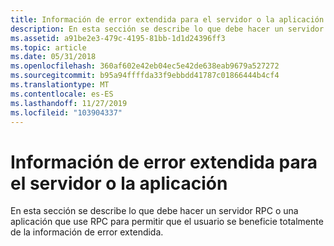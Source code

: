 ```yaml
---
title: Información de error extendida para el servidor o la aplicación
description: En esta sección se describe lo que debe hacer un servidor RPC o una aplicación que use RPC para permitir que el usuario se beneficie totalmente de la información de error extendida.
ms.assetid: a91be2e3-479c-4195-81bb-1d1d24396ff3
ms.topic: article
ms.date: 05/31/2018
ms.openlocfilehash: 360af602e42eb04ec5e42de638eab9679a527272
ms.sourcegitcommit: b95a94ffffda33f9ebbdd41787c01866444b4cf4
ms.translationtype: MT
ms.contentlocale: es-ES
ms.lasthandoff: 11/27/2019
ms.locfileid: "103904337"
---
```

# <a name="extended-error-information-for-server-or-app"></a>Información de error extendida para el servidor o la aplicación

En esta sección se describe lo que debe hacer un servidor RPC o una aplicación que use RPC para permitir que el usuario se beneficie totalmente de la información de error extendida.

 

 




